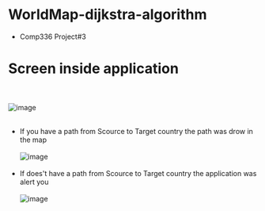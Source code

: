 # WorldMap-dijkstra-algorithm
* Comp336 Project#3


# Screen inside application 
<br><br>
![image](https://user-images.githubusercontent.com/102483320/227712098-b5a71eeb-4397-4646-a3c5-a34b0fbc4258.png)
<br><br>
* If you have a path from Scource to Target country the path was drow in the map
<br><br>
![image](https://user-images.githubusercontent.com/102483320/227712037-008390fc-cb56-4571-8e05-991a13d45af4.png)
<br><br>
* If does't have a path from Scource to Target country the application was alert you
<br><br>
![image](https://user-images.githubusercontent.com/102483320/227712275-32071d13-87b2-4bae-94b4-7a4e9ab7c578.png)

